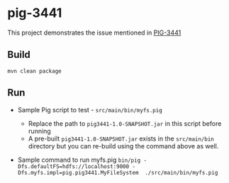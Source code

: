 pig-3441
========

This project demonstrates the issue mentioned in [PIG-3441](https://issues.apache.org/jira/browse/PIG-3441)


Build
-----
    mvn clean package

Run
---

* Sample Pig script to test - 
    `src/main/bin/myfs.pig`
    * Replace the path to `pig3441-1.0-SNAPSHOT.jar` in this script before running
    * A pre-built `pig3441-1.0-SNAPSHOT.jar` exists in the `src/main/bin` directory but you can re-build using the command above as well.

* Sample command to run myfs.pig
    `bin/pig -Dfs.defaultFS=hdfs://localhost:9000 -Dfs.myfs.impl=pig.pig3441.MyFileSystem  ./src/main/bin/myfs.pig`
